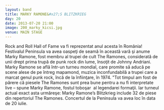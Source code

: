 ```yaml
---
layout: band
title: MARKY RAMONE&#x27;S BLITZKRIEG
day: 20
date: 2013-07-20 21:00
image: 200_marky_kicsi.jpg
venue: MAIN STAGE
---
```


Rock and Roll Hall of Fame va fi reprezentat anul acesta în România! Festivalul Peninsula va avea oaspeţi de seamă în această vară şi anume Marky Ramone, fost membru al trupei de cult The Ramones, considerată de unii drept prima trupă de punk rock din lume, însoţit de Johnny Andriani. Marky Ramone se află într-un turneu mondial, care promite să aducă pe scene alese de pe întreg mapamond, muzica inconfundabilă a trupei care a marcat genul punk rock, încă de la înfiinţare, în 1974. &quot;Tot timpul am fost de părere că piesele The Ramones sunt prea bune pentru a nu fi interpretate live – spune Marky Ramone, fostul toboşar  al legendarei formaţii. Iar turneul actual exact asta urmăreşe: Marky Ramone’s Blitzkrieg include 32 de piese din repertoriul The Ramones. Concertul de la Peninsula va avea loc în data de 20 iulie.

